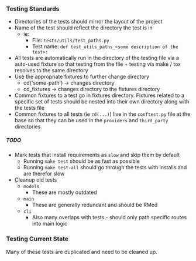 ### Testing Standards

- Directories of the tests should mirror the layout of the project
- Name of the test should reflect the directory the test is in
  - ie:
    - File: `tests/utils/test_paths.py`
    - Test name: `def test_utils_paths_<some description of the test>:`
- All tests are automatically run in the directory of the testing file via a auto-used fixture so that testing from the file + testing via make / tox resolves to the same directory  
- Use the appropriate fixtures to further change directory
  - cd('some-path') -> changes directory
  - cd_fixtures -> changes directory to the fixtures directory
- Common fixtures to a test go in fixtures directory. Fixtures related to a specific set of tests should be nested into their own directory along with the tests file
- Common fixtures to all tests (ie `cd(...)`) live in the `conftest.py` file at the base so that they can be used in the `providers` and `third_party` directories

##### TODO

- Mark tests that install requirements as `slow` and skip them by default
  - Running `make test` should be as fast as possible
  - Running `make test-all` should go through the tests with installs and are therefor slow
- Cleanup old tests
  - `models`
    - These are mostly outdated
  - `main`
    - These are generally redundant and should be RMed
  - `cli`
    - Also many overlaps with tests - should only path specific routes into main logic  

### Testing Current State

Many of these tests are duplicated and need to be cleaned up.
